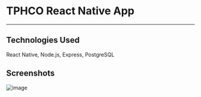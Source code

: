 # TPHCO React Native App
---

## Technologies Used
React Native, Node.js, Express, PostgreSQL

## Screenshots

![image](https://user-images.githubusercontent.com/29985584/51406125-d00c9d80-1b1d-11e9-907b-5f9688994367.png) <!-- .element height="200px" width="330px" -->
